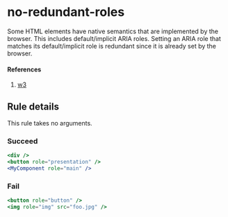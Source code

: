 # no-redundant-roles

Some HTML elements have native semantics that are implemented by the browser. This includes default/implicit ARIA roles. Setting an ARIA role that matches its default/implicit role is redundant since it is already set by the browser.

#### References

1.  [w3](https://www.w3.org/TR/html5/dom.html#aria-role-attribute)

## Rule details

This rule takes no arguments.

### Succeed

```jsx
<div />
<button role="presentation" />
<MyComponent role="main" />
```

### Fail

```jsx
<button role="button" />
<img role="img" src="foo.jpg" />
```
